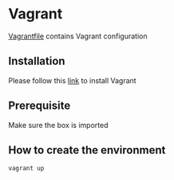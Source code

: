 # Vagrant

[Vagrantfile](./Vagrantfile) contains Vagrant configuration

## Installation

Please follow this [link](https://www.vagrantup.com/downloads) to install Vagrant

## Prerequisite

Make sure the box is imported

## How to create the environment

```bash
vagrant up
```
